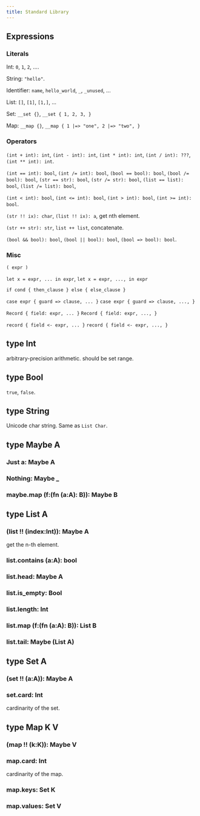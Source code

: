 ```yaml
---
title: Standard Library
---
```


## Expressions

### Literals

Int: ``0``, ``1``, ``2``, ....

String: ``"hello"``.

Identifier: ``name``, ``hello_world``, ``_``, ``_unused``, ...

List: ``[]``, ``[1]``, ``[1,]``, ...

Set: ``__set {}``, ``__set { 1, 2, 3, }``

Map: ``__map {}``, ``__map { 1 |=> "one", 2 |=> "two", }``

### Operators

``(int + int): int``, ``(int - int): int``, ``(int * int): int``,
``(int / int): ???``, ``(int ** int): int``.

``(int == int): bool``, ``(int /= int): bool``,
``(bool == bool): bool``, ``(bool /= bool): bool``,
``(str == str): bool``, ``(str /= str): bool``,
``(list == list): bool``, ``(list /= list): bool``,

``(int < int): bool``, ``(int <= int): bool``,
``(int > int): bool``, ``(int >= int): bool``.

``(str !! ix): char``, ``(list !! ix): a``, get nth element.

``(str ++ str): str``, ``list ++ list``, concatenate.

``(bool && bool): bool``, ``(bool || bool): bool``, ``(bool => bool): bool``.

### Misc

``( expr )``

``let x = expr, ... in expr``,
``let x = expr, ..., in expr``

``if cond { then_clause } else { else_clause }``

``case expr { guard => clause, ... }``
``case expr { guard => clause, ..., }``

``Record { field: expr, ... }``
``Record { field: expr, ..., }``

``record { field <- expr, ... }``
``record { field <- expr, ..., }``

## type Int

arbitrary-precision arithmetic.
should be set range.


## type Bool

``true``, ``false``.

## type String

Unicode char string.
Same as ``List Char``.


## type Maybe A

### Just a: Maybe A

### Nothing: Maybe _

### maybe.map (f:(fn (a:A): B)): Maybe B


## type List A

### (list !! (index:Int)): Maybe A

get the n-th element.

### list.contains (a:A): bool

### list.head: Maybe A

### list.is\_empty: Bool

### list.length: Int

### list.map (f:(fn (a:A): B)): List B

### list.tail: Maybe (List A)

## type Set A

### (set !! (a:A)): Maybe A 

### set.card: Int

cardinarity of the set.

## type Map K V

### (map !! (k:K)): Maybe V 

### map.card: Int

cardinarity of the map.

### map.keys: Set K

### map.values: Set V

